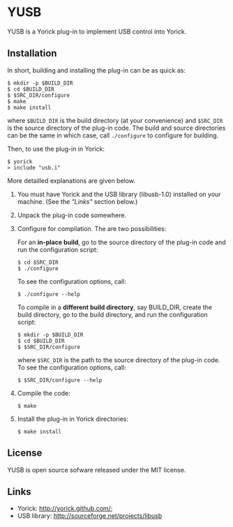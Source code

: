 YUSB
====

YUSB is a Yorick plug-in to implement USB control into Yorick.


Installation
------------

In short, building and installing the plug-in can be as quick as:
````
$ mkdir -p $BUILD_DIR
$ cd $BUILD_DIR
$ $SRC_DIR/configure
$ make
$ make install
````
where `$BUILD_DIR` is the build directory (at your convenience) and
`$SRC_DIR` is the source directory of the plug-in code.  The build and
source directories can be the same in which case, call `./configure` to
configure for building.

Then, to use the plug-in in Yorick:
````
$ yorick
> include "usb.i"
````

More detailled explanations are given below.

1. You must have Yorick and the USB library (libusb-1.0) installed on your
   machine.  (See the *"Links"* section below.)

2. Unpack the plug-in code somewhere.

3. Configure for compilation.  The are two possibilities:

   For an **in-place build**, go to the source directory of the plug-in
   code and run the configuration script:
   ````
   $ cd $SRC_DIR
   $ ./configure
   ````
   To see the configuration options, call:
   ````
   $ ./configure --help
   ````

   To compile in a **different build directory**, say BUILD_DIR, create the
   build directory, go to the build directory, and run the configuration
   script:
   ````
   $ mkdir -p $BUILD_DIR
   $ cd $BUILD_DIR
   $ $SRC_DIR/configure
   ````
   where `$SRC_DIR` is the path to the source directory of the plug-in
   code. To see the configuration options, call:
   ````
   $ $SRC_DIR/configure --help
   ````

4. Compile the code:
   ````
   $ make
   ````

4. Install the plug-in in Yorick directories:
   ````
   $ make install
   ````


License
-------

YUSB is open source sofware released under the MIT license.


Links
-----

 * Yorick: <http://yorick.github.com/>;
 * USB library: <http://sourceforge.net/projects/libusb>
